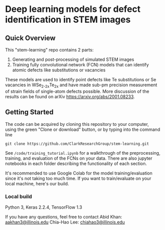 # Deep learning models for defect identification in STEM images

## Quick Overview
This "stem-learning" repo contains 2 parts:
1. Generating and post-processing of simulated STEM images
2. Training fully convolutional network (FCN) models that can identify atomic defects like substitutions or vacancies

These models are used to identify point defects like Te substitutions or Se vacancies in WSe<sub>2-2x</sub>Te<sub>2x</sub> and have made sub-pm precision measurement of strain fields of single-atom defects possible. More discussion of the results can be found on arXiv <https://arxiv.org/abs/2001.08233>.

 
## Getting Started

The code can be acquired by cloning this repository to your computer, using the green "Clone or download" button, or by typing into the command line

```
git clone https://github.com/ClarkResearchGroup/stem-learning.git
```

See `/code/training_tutorial.ipynb` for a walkthrough of the preprocessing, training, and evaluation of the FCNs on your data.
There are also jupyter notebooks in each folder describing the functionality of each section.

It's recommended to use Google Colab for the model training/evaluation since it's not taking too much time. If you want to train/evaluate on your local machine, here's our build.

### Local build
Python 3, Keras 2.2.4, TensorFlow 1.3

If you have any questions, feel free to contact 
Abid Khan:     aakhan3@illinois.edu
Chia-Hao Lee: chiahao3@illinois.edu
